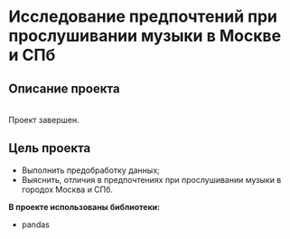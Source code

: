 # Исследование предпочтений при прослушивании музыки в Москве и СПб
## Описание проекта


<br>Проект завершен.

## Цель проекта
- Выполнить предобработку данных;
- Выяснить, отличия в предпочтениях при прослушивании музыки в городох Москва и СПб.

**В проекте использованы библиотеки:**
- pandas

